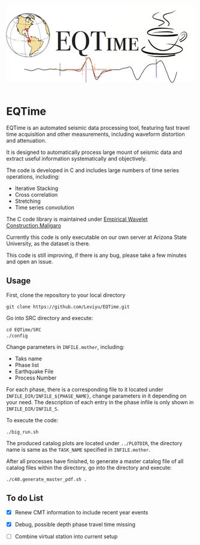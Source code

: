 <div align="center">
  <img src="https://github.com/Leviyu/EQTime/blob/master/image/header.png"><br><br>
</div>


# EQTime
EQTime is an automated seismic data processing tool, featuring fast travel time 
acquisition and other measurements, including waveform distortion and attenuation. 

It is designed to automatically process large mount of seismic data and extract 
useful information systematically and objectively.

The code is developed in C and includes large numbers of time series operations,
	including:
* Iterative Stacking
* Cross correlation
* Stretching
* Time series convolution

The C code library is maintained under [Empirical Wavelet Construction,Maligaro](https://github.com/Leviyu/Maligaro)


Currently this code is only executable on our own server at Arizona State University, as the dataset is there. 

This code is still improving, if there is any bug, please take a few minutes and open an issue.

## Usage

First, clone the repository to your local directory
```shell
git clone https://github.com/Leviyu/EQTime.git
```


Go into SRC directory and execute:
```shell
cd EQTime/SRC
./config
```
Change parameters in `INFILE.mother`, including:
* Taks name
* Phase list
* Earthquake File
* Process Number

For each phase, there is a corresponding file to it located under `INFILE_DIR/INFILE_${PHASE_NAME}`, change parameters in it depending on your need.
The description of each entry in the phase infile is only shown in `INFILE_DIR/INFILE_S`.

To execute the code:
```shell
./big_run.sh
```

The produced catalog plots are located under `../PLOTDIR`, the directory name is same as the `TASK_NAME` specified in `INFILE.mother`.


After all processes have finished, to generate a master catalog file of all catalog files within the directory, go into the directory and execute:
```shell
./c40.generate_master_pdf.sh .
```

## To do List
- [x] Renew CMT information to include recent year events
- [x] Debug, possible depth phase travel time missing
- [ ] Combine virtual station into current setup
 

